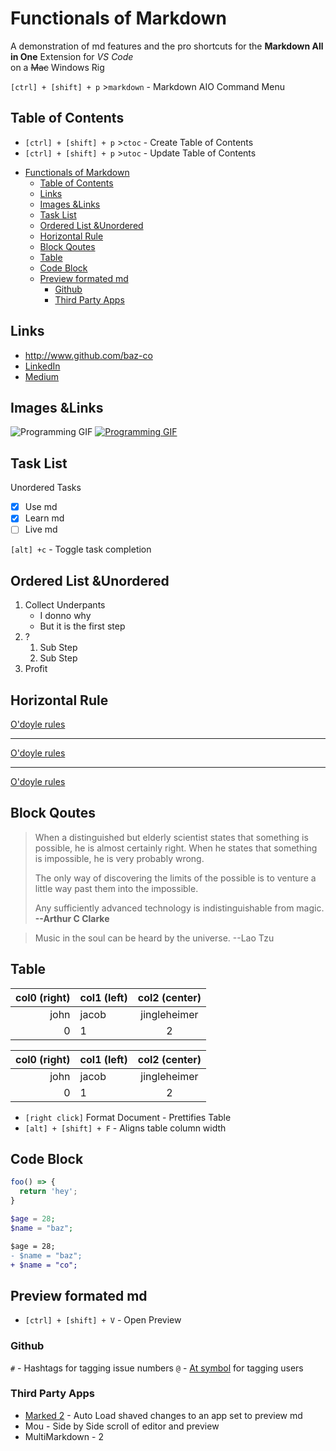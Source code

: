 # Functionals of Markdown

A demonstration of md features and the pro shortcuts for the **Markdown All in One** Extension for _VS Code_ <br> on a ~~Mac~~ Windows Rig

`[ctrl] + [shift] + p` >`markdown` - Markdown AIO Command Menu

## Table of Contents

* `[ctrl] + [shift] + p` >`ctoc` - Create Table of Contents
* `[ctrl] + [shift] + p` >`utoc` - Update Table of Contents

- [Functionals of Markdown](#functionals-of-markdown)
  - [Table of Contents](#table-of-contents)
  - [Links](#links)
  - [Images &Links](#images-links)
  - [Task List](#task-list)
  - [Ordered List &Unordered](#ordered-list-unordered)
  - [Horizontal Rule](#horizontal-rule)
  - [Block Qoutes](#block-qoutes)
  - [Table](#table)
  - [Code Block](#code-block)
  - [Preview formated md](#preview-formated-md)
    - [Github](#github)
    - [Third Party Apps](#third-party-apps)

## Links

* <http://www.github.com/baz-co>
* [LinkedIn](linkedin.com/in/shehbaz-sherwani/ "Change the tooltip")
* [Medium][1]

## Images &Links

![Programming GIF](https://media.giphy.com/media/Lny6Rw04nsOOc/giphy.gif "Are we?")
[![Programming GIF][lost_spongebob]](https://media.giphy.com/media/Lny6Rw04nsOOc/giphy.gif "Are we?")

## Task List

Unordered Tasks

* [x] Use md
* [x] Learn md
* [ ] Live md

`[alt] +c` - Toggle task completion

## Ordered List &Unordered

1. Collect Underpants
   * I donno why
   * But it is the first step
1. ?
   1. Sub Step
   1. Sub Step
1. Profit

## Horizontal Rule

[O'doyle rules][odoyle]

---

[O'doyle rules][odoyle]

---

[O'doyle rules][odoyle]

## Block Qoutes

> When a distinguished but elderly scientist states that something is possible, he is almost certainly right. When he states that something is impossible, he is very probably wrong.
>
> The only way of discovering the limits of the possible is to venture a little way past them into the impossible.
>
> Any sufficiently advanced technology is indistinguishable from magic.
> **--Arthur C Clarke**

> Music in the soul can be heard by the universe. --Lao Tzu

## Table

|col0 (right)|col1 (left)|col2 (center)|
|---:|:---|:---:|
|john|jacob|jingleheimer|
|0|1|2|

| col0 (right) | col1 (left) | col2 (center) |
| -----------: | :---------- | :-----------: |
|         john | jacob       | jingleheimer  |
|            0 | 1           |       2       |

* `[right click]` Format Document - Prettifies Table
* `[alt] + [shift] + F` - Aligns table column width

## Code Block

```js
foo() => {
  return 'hey';
}
```

```php
$age = 28;
$name = "baz";
```

```diff
$age = 28;
- $name = "baz";
+ $name = "co";
```

## Preview formated md

* `[ctrl] + [shift] + V` - Open Preview

### Github
`#` - Hashtags for tagging issue numbers
`@` - [At symbol](http://www.atsymbol.com/history.htm) for tagging users

### Third Party Apps

* [Marked 2](http://marked2app.com/) - Auto Load shaved changes to an app set to preview md
* Mou - Side by Side scroll of editor and preview
* MultiMarkdown - 2

[1]: http://medium.com/@Bazco "Instructional Articles"
[github]: http://www.github.com/baz-co "GitHub Profile"
[lost_spongebob]: https://media.giphy.com/media/3o7aCTPPm4OHfRLSH6/giphy.gif
[odoyle]: https://www.youtube.com/watch?v=XVO3NJCPIoY

